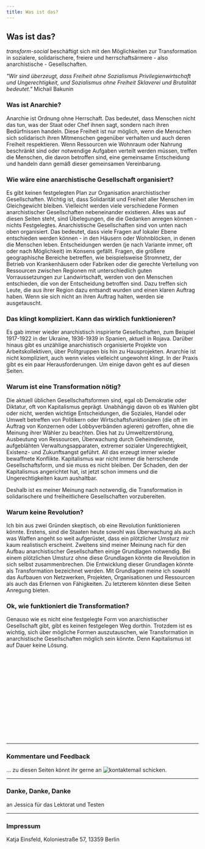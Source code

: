 ```yaml
---
title: Was ist das?
---
```

## Was ist das?

*transform-social* beschäftigt sich mit den Möglichkeiten zur Transformation in sozialere, solidarischere, freiere und herrschaftsärmere - also anarchistische - Gesellschaften.

*"Wir sind überzeugt, dass Freiheit ohne Sozialismus Privilegienwirtschaft und Ungerechtigkeit, und Sozialismus ohne Freiheit Sklaverei und Brutalität bedeutet."*
Michail Bakunin

### Was ist Anarchie?

Anarchie ist Ordnung ohne Herrschaft. Das bedeutet, dass Menschen nicht das tun, was der Staat oder Chef ihnen sagt, sondern nach ihren Bedürfnissen handeln.
Diese Freiheit ist nur möglich, wenn die Menschen sich solidarisch ihren Mitmenschen gegenüber verhalten und auch deren Freiheit respektieren.
Wenn Ressourcen wie Wohnraum oder Nahrung beschränkt sind oder notwendige Aufgaben verteilt werden müssen, treffen die Menschen, die davon betroffen sind, eine gemeinsame Entscheidung und handeln dann gemäß dieser gemeinsamen Vereinbarung.

### Wie wäre eine anarchistische Gesellschaft organisiert?

Es gibt keinen festgelegten Plan zur Organisation anarchistischer Gesellschaften. Wichtig ist, dass Solidarität und Freiheit aller Menschen im Gleichgewicht bleiben.
Vielleicht werden viele verschiedene Formen anarchistischer Gesellschaften nebeneinander existieren.
Alles was auf diesen Seiten steht, sind Übelegungen, die die Gedanken anregen können - nichts Festgelegtes.
Anarchistische Gesellschaften sind von unten nach oben organisiert. Das bedeutet, dass viele Fragen auf lokaler Ebene entschieden werden können - in den Häusern oder Wohnblöcken, in denen die Menschen leben. Entscheidungen werden (je nach Variante immer, oft oder nach Möglichkeit) im Konsens gefällt.
Fragen, die größere geographische Bereiche betreffen, wie beispielsweise Stromnetz, der Betrieb von Krankenhäusern oder Fabriken oder die gerechte Verteilung von Ressourcen zwischen Regionen mit unterschiedlich guten Vorraussetzungen zur Landwirtschaft, werden von den Menschen entschieden, die von der Entscheidung betroffen sind. Dazu treffen sich Leute, die aus ihrer Region dazu entsandt wurden und einen klaren Auftrag haben. Wenn sie sich nicht an ihren Auftrag halten, werden sie ausgetauscht.


### Das klingt kompliziert. Kann das wirklich funktionieren?

Es gab immer wieder anarchistisch inspirierte Gesellschaften, zum Beispiel 1917-1922 in der Ukraine, 1936-1939 in Spanien, aktuell in Rojava. Darüber hinaus gibt es unzählige anarchistisch organisierte Projekte von Arbeitskollektiven, über Politgruppen bis hin zu Hausprojekten.
Anarchie ist nicht kompliziert, auch wenn vieles vielleicht ungewohnt klingt. In der Praxis gibt es ein paar Herausforderungen. Um einige davon geht es auf diesen Seiten.


### Warum ist eine Transformation nötig?

Die aktuell üblichen Gesellschaftsformen sind, egal ob Demokratie oder Diktatur, oft von Kapitalismus geprägt. Unabhängig davon ob es Wahlen gibt oder nicht, werden wichtige Entscheidungen, die Soziales, Handel oder Umwelt betreffen von Politikern oder Wirtschaftsfunktionären (die oft im Auftrag von Konzernen oder Lobbyverbänden agieren) getroffen, ohne die Meinung ihrer Wähler zu beachten.
Dies hat zu Umweltzerstörung, Ausbeutung von Ressourcen, Überwachung durch Geheimdienste, aufgeblähten Verwaltungsapparaten, extremer sozialer Ungerechtigkeit, Existenz- und Zukunftsangst geführt.
All das erzeugt immer wieder bewaffnete Konflikte.
Kapitalismus war nicht immer die herrschende Gesellschaftsform, und sie muss es nicht bleiben. Der Schaden, den der Kapitalismus angerichtet hat, ist jetzt schon immens und die Ungerechtigkeiten kaum aushaltbar.

Deshalb ist es meiner Meinung nach notwendig, die Transformation in solidarischere und freiheitlichere Gesellschaften vorzubereiten.


### Warum keine Revolution?

Ich bin aus zwei Gründen skeptisch, ob eine Revolution funktionieren könnte. Erstens, sind die Staaten heute sowohl was Überwachung als auch was Waffen angeht so weit aufgerüstet, dass ein plötzlicher Umsturz mir kaum realistisch erscheint. Zweitens sind meiner Meinung nach für den Aufbau anarchistischer Gesellschaften einige Grundlagen notwendig. Bei einem plötzlichen Umsturz ohne diese Grundlagen könnte die Revolution in sich selbst zusammenbrechen. Die Entwicklung dieser Grundlagen könnte als Transformation bezeichnet werden.
Mit Grundlagen meine ich sowohl das Aufbauen von Netzwerken, Projekten, Organisationen und Ressourcen als auch das Erlernen von Fähigkeiten. Zu letzterem könnten diese Seiten Anregung bieten.


### Ok, wie funktioniert die Transformation?

Genauso wie es nicht eine festgelegte Form von anarchistischer Gesellschaft gibt, gibt es keinen festgelegen Weg dorthin. Trotzdem ist es wichtig, sich über mögliche Formen auszutauschen, wie Transformation in anarchistische Gesellschaften möglich sein könnte. Denn Kapitalismus ist auf Dauer keine Lösung.



<br>
<br>
<br>
<br>
<br>
<br>
<br>
<br>
<br>
<br>
<br>
<br>
<br>


---

### Kommentare und Feedback

... zu diesen Seiten könnt ihr gerne an <img src="/documents/email.png" alt="kontaktemail"> schicken.

---

### Danke, Danke, Danke

an Jessica für das Lektorat und Testen


---

### Impressum

Katja Einsfeld,
Koloniestraße 57,
13359 Berlin

